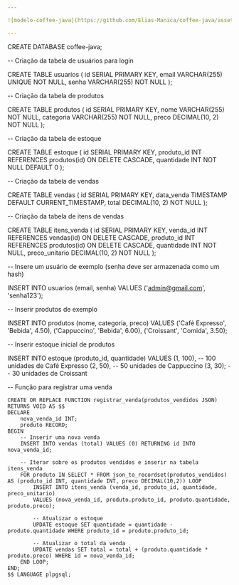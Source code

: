 ```yaml
---

![modelo-coffee-java](https://github.com/Elias-Manica/coffee-java/assets/103606213/20afab06-c7c1-43e5-a390-d173a4908daa)

---
```


CREATE DATABASE coffee-java;

-- Criação da tabela de usuários para login

CREATE TABLE usuarios (
    id SERIAL PRIMARY KEY,
    email VARCHAR(255) UNIQUE NOT NULL,
    senha VARCHAR(255) NOT NULL
);

-- Criação da tabela de produtos

CREATE TABLE produtos (
    id SERIAL PRIMARY KEY,
    nome VARCHAR(255) NOT NULL,
    categoria VARCHAR(255) NOT NULL,
    preco DECIMAL(10, 2) NOT NULL
);

-- Criação da tabela de estoque

CREATE TABLE estoque (
    id SERIAL PRIMARY KEY,
    produto_id INT REFERENCES produtos(id) ON DELETE CASCADE,
    quantidade INT NOT NULL DEFAULT 0
);

-- Criação da tabela de vendas

CREATE TABLE vendas (
    id SERIAL PRIMARY KEY,
    data_venda TIMESTAMP DEFAULT CURRENT_TIMESTAMP,
    total DECIMAL(10, 2) NOT NULL
);

-- Criação da tabela de itens de vendas

CREATE TABLE itens_venda (
    id SERIAL PRIMARY KEY,
    venda_id INT REFERENCES vendas(id) ON DELETE CASCADE,
    produto_id INT REFERENCES produtos(id) ON DELETE CASCADE,
    quantidade INT NOT NULL,
    preco_unitario DECIMAL(10, 2) NOT NULL
);

-- Insere um usuário de exemplo (senha deve ser armazenada como um hash)

INSERT INTO usuarios (email, senha) VALUES ('admin@gmail.com', 'senha123');

-- Inserir produtos de exemplo

INSERT INTO produtos (nome, categoria, preco) VALUES 
('Café Expresso', 'Bebida', 4.50),
('Cappuccino', 'Bebida', 6.00),
('Croissant', 'Comida', 3.50);

-- Inserir estoque inicial de produtos

INSERT INTO estoque (produto_id, quantidade) VALUES 
(1, 100), -- 100 unidades de Café Expresso
(2, 50),  -- 50 unidades de Cappuccino
(3, 30);  -- 30 unidades de Croissant

-- Função para registrar uma venda

```
CREATE OR REPLACE FUNCTION registrar_venda(produtos_vendidos JSON) RETURNS VOID AS $$
DECLARE
    nova_venda_id INT;
    produto RECORD;
BEGIN
    -- Inserir uma nova venda
    INSERT INTO vendas (total) VALUES (0) RETURNING id INTO nova_venda_id;

    -- Iterar sobre os produtos vendidos e inserir na tabela itens_venda
    FOR produto IN SELECT * FROM json_to_recordset(produtos_vendidos) AS (produto_id INT, quantidade INT, preco DECIMAL(10,2)) LOOP
        INSERT INTO itens_venda (venda_id, produto_id, quantidade, preco_unitario) 
        VALUES (nova_venda_id, produto.produto_id, produto.quantidade, produto.preco);

        -- Atualizar o estoque
        UPDATE estoque SET quantidade = quantidade - produto.quantidade WHERE produto_id = produto.produto_id;

        -- Atualizar o total da venda
        UPDATE vendas SET total = total + (produto.quantidade * produto.preco) WHERE id = nova_venda_id;
    END LOOP;
END;
$$ LANGUAGE plpgsql;
```

